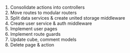 1. Consolidate actions into controllers
2. Move routes to modular routers
3. Split data services & create united storage middleware
4. Create user service & auth middleware
5. Implement user pages
6. Implement route guards
7. Update cube, comment models
8. Delete page & action